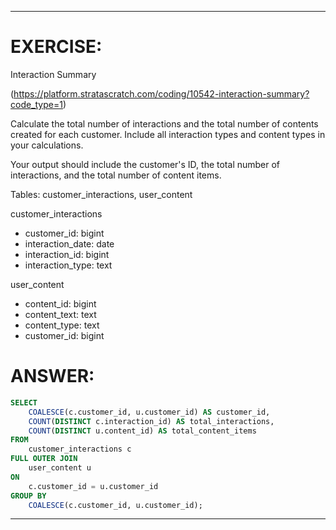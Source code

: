 
-------------------------------------------------------------------------
# EXERCISE: 
Interaction Summary

(https://platform.stratascratch.com/coding/10542-interaction-summary?code_type=1)

Calculate the total number of interactions and the total number of contents created for each customer. Include all interaction types and content types in your calculations.

Your output should include the customer's ID, the total number of interactions, and the total number of content items.

Tables: customer_interactions, user_content

customer_interactions
- customer_id:
bigint
- interaction_date:
date
- interaction_id:
bigint
- interaction_type:
text

user_content
- content_id:
bigint
- content_text:
text
- content_type:
text
- customer_id:
bigint


# ANSWER:
```sql
SELECT 
    COALESCE(c.customer_id, u.customer_id) AS customer_id,
    COUNT(DISTINCT c.interaction_id) AS total_interactions,
    COUNT(DISTINCT u.content_id) AS total_content_items
FROM 
    customer_interactions c
FULL OUTER JOIN 
    user_content u
ON 
    c.customer_id = u.customer_id
GROUP BY 
    COALESCE(c.customer_id, u.customer_id);
```

-------------------------------------------------------------------------


